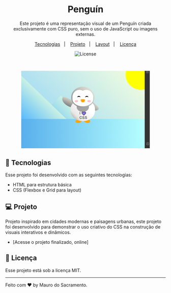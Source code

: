 <h1 align="center"> Penguín </h1>

<p align="center">
Este projeto é uma representação visual de um Penguín criada exclusivamente com CSS puro, sem o uso de JavaScript ou imagens externas. </p>

<p align="center">
  <a href="#-tecnologias">Tecnologias</a>&nbsp;&nbsp;&nbsp;|&nbsp;&nbsp;&nbsp;
  <a href="#-projeto">Projeto</a>&nbsp;&nbsp;&nbsp;|&nbsp;&nbsp;&nbsp;
  <a href="#-layout">Layout</a>&nbsp;&nbsp;&nbsp;|&nbsp;&nbsp;&nbsp;
  <a href="#memo-licença">Licença</a>
</p>

<p align="center">
  <img alt="License" src="https://img.shields.io/static/v1?label=license&message=MIT&color=49AA26&labelColor=000000">
</p>

<br>

<p align="center">
  <img alt="projeto Penguín" src="assets/penguin.png" width="80%">
</p>

## 🚀 Tecnologias

Esse projeto foi desenvolvido com as seguintes tecnologias:

- HTML para estrutura básica
- CSS (Flexbox e Grid para layout)

## 💻 Projeto

Projeto inspirado em cidades modernas e paisagens urbanas, este projeto foi desenvolvido para demonstrar o uso criativo do CSS na construção de visuais interativos e dinâmicos.

- [Acesse o projeto finalizado, online]


## :memo: Licença

Esse projeto está sob a licença MIT.

---

Feito com ♥ by Mauro do Sacramento.
